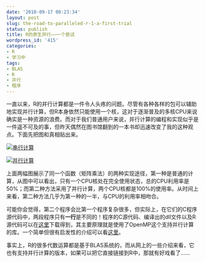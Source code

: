 ```yaml
---
date: '2010-09-17 00:23:34'
layout: post
slug: the-road-to-paralleled-r-1-a-first-trial
status: publish
title: R的原生并行——一个尝试
wordpress_id: '415'
categories:
- R
- 学习中
tags:
- BLAS
- R
- 并行
- 程序
---
```


一直以来，R的并行计算都是一件令人头疼的问题。尽管有各种各样的包可以辅助地实现并行计算，但R本身依然只能使用一个核，这对于逐渐普及的多核CPU来说确实是一种资源的浪费。而对于我们普通用户来说，并行计算的编程和实现似乎是一件遥不可及的事，但昨天偶然在图书馆翻到的一本书却迅速改变了我的这种观点。下面先把图和真相贴出来。


[![串行计算](https://i.imgur.com/p4G28.png)](https://i.imgur.com/p4G28.png)


[![并行计算](https://i.imgur.com/tTxio.png)](https://i.imgur.com/tTxio.png)


上面两幅图展示了同一个函数（矩阵乘法）的两种实现途径，第一种是普通的计算，从图中可以看出，只有一个CPU核处在完全使用状态，总的CPU利用率是50%；而第二种方法采用了并行计算，两个CPU核都是100%的使用率。从时间上来看，第二种方法几乎为第一种的一半，与CPU的利用率相吻合。

可能你会觉得，第二个程序会比第一个程序复杂很多，但实际上，在它们的C程序源代码中，两段程序只有**一行**是不同的！程序的C源代码、编译出的dll文件以及R源代码可以在[这里](https://bitbucket.org/yixuan/cn/downloads/test_parallel.zip)下载得到，其主要原理就是使用了OpenMP这个支持并行计算的库。一个简单但很有启发性的介绍可以看[这里](http://rajorshi.net/blog/2009/05/programming-for-multicore-introduction-openmp-gcc/)。

事实上，R的很多代数运算都是基于BLAS系统的，而从网上的一些介绍来看，它也有支持并行计算的版本，如果可以把它直接链接到R中，那就有好戏看了……

